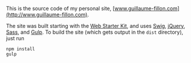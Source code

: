 This is the source code of my personal site, [www.guillaume-fillon.com](http://www.guillaume-fillon.com).

The site was built starting with the [Web Starter Kit](https://developers.google.com/web/starter-kit/),
and uses [Swig](http://paularmstrong.github.io/swig/), [jQuery](https://jquery.com/), [Sass](http://sass-lang.com/), and [Gulp](http://gulpjs.com/). To build the site (which gets output in the `dist` directory), just run

    npm install
    gulp
